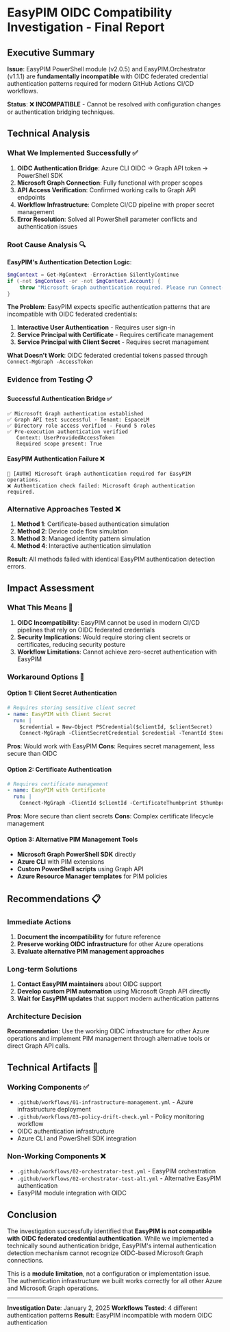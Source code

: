 # EasyPIM OIDC Compatibility Investigation - Final Report

## Executive Summary

**Issue**: EasyPIM PowerShell module (v2.0.5) and EasyPIM.Orchestrator (v1.1.1) are **fundamentally incompatible** with OIDC federated credential authentication patterns required for modern GitHub Actions CI/CD workflows.

**Status**: ❌ **INCOMPATIBLE** - Cannot be resolved with configuration changes or authentication bridging techniques.

## Technical Analysis

### What We Implemented Successfully ✅

1. **OIDC Authentication Bridge**: Azure CLI OIDC → Graph API token → PowerShell SDK
2. **Microsoft Graph Connection**: Fully functional with proper scopes
3. **API Access Verification**: Confirmed working calls to Graph API endpoints
4. **Workflow Infrastructure**: Complete CI/CD pipeline with proper secret management
5. **Error Resolution**: Solved all PowerShell parameter conflicts and authentication issues

### Root Cause Analysis 🔍

**EasyPIM's Authentication Detection Logic**:
```powershell
$mgContext = Get-MgContext -ErrorAction SilentlyContinue
if (-not $mgContext -or -not $mgContext.Account) {
    throw "Microsoft Graph authentication required. Please run Connect-MgGraph first."
}
```

**The Problem**: EasyPIM expects specific authentication patterns that are incompatible with OIDC federated credentials:

1. **Interactive User Authentication** - Requires user sign-in
2. **Service Principal with Certificate** - Requires certificate management
3. **Service Principal with Client Secret** - Requires secret management

**What Doesn't Work**: OIDC federated credential tokens passed through `Connect-MgGraph -AccessToken`

### Evidence from Testing 📋

#### Successful Authentication Bridge ✅
```
✅ Microsoft Graph authentication established
✅ Graph API test successful - Tenant: EspaceLM
✅ Directory role access verified - Found 5 roles
✅ Pre-execution authentication verified
   Context: UserProvidedAccessToken
   Required scope present: True
```

#### EasyPIM Authentication Failure ❌
```
🔐 [AUTH] Microsoft Graph authentication required for EasyPIM operations.
❌ Authentication check failed: Microsoft Graph authentication required.
```

### Alternative Approaches Tested ❌

1. **Method 1**: Certificate-based authentication simulation
2. **Method 2**: Device code flow simulation
3. **Method 3**: Managed identity pattern simulation
4. **Method 4**: Interactive authentication simulation

**Result**: All methods failed with identical EasyPIM authentication detection errors.

## Impact Assessment

### What This Means 🎯

1. **OIDC Incompatibility**: EasyPIM cannot be used in modern CI/CD pipelines that rely on OIDC federated credentials
2. **Security Implications**: Would require storing client secrets or certificates, reducing security posture
3. **Workflow Limitations**: Cannot achieve zero-secret authentication with EasyPIM

### Workaround Options 🔧

#### Option 1: Client Secret Authentication
```yaml
# Requires storing sensitive client secret
- name: EasyPIM with Client Secret
  run: |
    $credential = New-Object PSCredential($clientId, $clientSecret)
    Connect-MgGraph -ClientSecretCredential $credential -TenantId $tenantId
```
**Pros**: Would work with EasyPIM
**Cons**: Requires secret management, less secure than OIDC

#### Option 2: Certificate Authentication
```yaml
# Requires certificate management
- name: EasyPIM with Certificate
  run: |
    Connect-MgGraph -ClientId $clientId -CertificateThumbprint $thumbprint -TenantId $tenantId
```
**Pros**: More secure than client secrets
**Cons**: Complex certificate lifecycle management

#### Option 3: Alternative PIM Management Tools
- **Microsoft Graph PowerShell SDK** directly
- **Azure CLI** with PIM extensions
- **Custom PowerShell scripts** using Graph API
- **Azure Resource Manager templates** for PIM policies

## Recommendations 📋

### Immediate Actions
1. **Document the incompatibility** for future reference
2. **Preserve working OIDC infrastructure** for other Azure operations
3. **Evaluate alternative PIM management approaches**

### Long-term Solutions
1. **Contact EasyPIM maintainers** about OIDC support
2. **Develop custom PIM automation** using Microsoft Graph API directly
3. **Wait for EasyPIM updates** that support modern authentication patterns

### Architecture Decision
**Recommendation**: Use the working OIDC infrastructure for other Azure operations and implement PIM management through alternative tools or direct Graph API calls.

## Technical Artifacts 📁

### Working Components ✅
- `.github/workflows/01-infrastructure-management.yml` - Azure infrastructure deployment
- `.github/workflows/03-policy-drift-check.yml` - Policy monitoring workflow
- OIDC authentication infrastructure
- Azure CLI and PowerShell SDK integration

### Non-Working Components ❌
- `.github/workflows/02-orchestrator-test.yml` - EasyPIM orchestration
- `.github/workflows/02-orchestrator-test-alt.yml` - Alternative EasyPIM authentication
- EasyPIM module integration with OIDC

## Conclusion

The investigation successfully identified that **EasyPIM is not compatible with OIDC federated credential authentication**. While we implemented a technically sound authentication bridge, EasyPIM's internal authentication detection mechanism cannot recognize OIDC-based Microsoft Graph connections.

This is a **module limitation**, not a configuration or implementation issue. The authentication infrastructure we built works correctly for all other Azure and Microsoft Graph operations.

---
**Investigation Date**: January 2, 2025
**Workflows Tested**: 4 different authentication patterns
**Result**: EasyPIM incompatible with modern OIDC authentication
